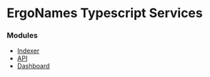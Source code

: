 # ErgoNames Typescript Services

### Modules

- [Indexer](./indexer/README.md)
- [API](./api/README.md)
- [Dashboard](./dashboard/README.md)